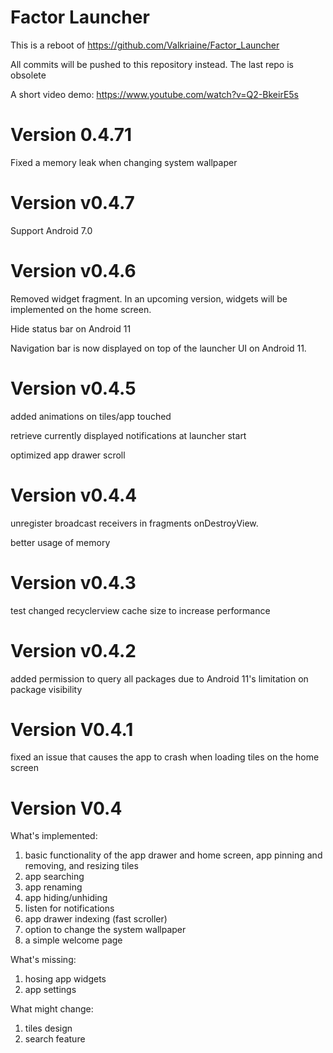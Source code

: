# Factor Launcher

This is a reboot of https://github.com/Valkriaine/Factor_Launcher

All commits will be pushed to this repository instead. The last repo is obsolete

A short video demo: https://www.youtube.com/watch?v=Q2-BkeirE5s

# Version 0.4.71

Fixed a memory leak when changing system wallpaper

# Version v0.4.7

Support Android 7.0

# Version v0.4.6

Removed widget fragment. In an upcoming version, widgets will be implemented on the home screen.

Hide status bar on Android 11

Navigation bar is now displayed on top of the launcher UI on Android 11.

# Version v0.4.5
added animations on tiles/app touched

retrieve currently displayed notifications at launcher start

optimized app drawer scroll

# Version v0.4.4
unregister broadcast receivers in fragments onDestroyView.

better usage of memory

# Version v0.4.3
test changed recyclerview cache size to increase performance

# Version v0.4.2 
added permission to query all packages due to Android 11's limitation on package visibility

# Version V0.4.1
fixed an issue that causes the app to crash when loading tiles on the home screen

# Version V0.4
What's implemented:
1. basic functionality of the app drawer and home screen, app pinning and removing, and resizing tiles
2. app searching
3. app renaming
4. app hiding/unhiding
5. listen for notifications
6. app drawer indexing (fast scroller)
7. option to change the system wallpaper
8. a simple welcome page

What's missing:
1. hosing app widgets
2. app settings

What might change:
1. tiles design
2. search feature


